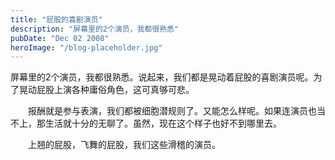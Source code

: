 ```yaml
---
title: "屁股的喜剧演员"
description: "屏幕里的2个演员，我都很熟悉"
pubDate: "Dec 02 2008"
heroImage: "/blog-placeholder.jpg"
---
```

屏幕里的2个演员，我都很熟悉。说起来，我们都是晃动着屁股的喜剧演员呢。为了晃动屁股上演各种庸俗角色，这可真够可悲。

　　报酬就是参与表演，我们都被细胞潜规则了。又能怎么样呢。如果连演员也当不上，那生活就十分的无聊了。虽然，现在这个样子也好不到哪里去。

　　上翘的屁股，飞舞的屁股，我们这些滑稽的演员。
